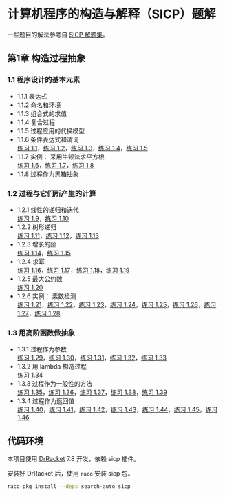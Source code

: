 # 计算机程序的构造与解释（SICP）题解

一些题目的解法参考自 [SICP 解题集](https://sicp.readthedocs.io/en/latest/)。

## 第1章 构造过程抽象

### 1.1 程序设计的基本元素

- 1.1.1 表达式
- 1.1.2 命名和环境
- 1.1.3 组合式的求值
- 1.1.4 复合过程
- 1.1.5 过程应用的代换模型
- 1.1.6 条件表达式和谓词  
  [练习 1.1](1/1.1/1.1.md)，[练习 1.2](1/1.1/1.2.md)，[练习 1.3](1/1.1/1.3.md)，[练习 1.4](1/1.1/1.4.md)，[练习 1.5](1/1.1/1.5.md)
- 1.1.7 实例： 采用牛顿法求平方根  
  [练习 1.6](1/1.1/1.6.md)，[练习 1.7](1/1.1/1.7.md)，[练习 1.8](1/1.1/1.8.md)
- 1.1.8 过程作为黑箱抽象

### 1.2 过程与它们所产生的计算

- 1.2.1 线性的递归和迭代  
  [练习 1.9](1/1.2/1.9.md)，[练习 1.10](1/1.2/1.10.md)
- 1.2.2 树形递归  
  [练习 1.11](1/1.2/1.11.md)，[练习 1.12](1/1.2/1.12.md)，[练习 1.13](1/1.2/1.13.md)
- 1.2.3 增长的阶  
  [练习 1.14](1/1.2/1.14.md)，[练习 1.15](1/1.2/1.15.md)
- 1.2.4 求幂  
  [练习 1.16](1/1.2/1.16.md)，[练习 1.17](1/1.2/1.17.md)，[练习 1.18](1/1.2/1.18.md)，[练习 1.19](1/1.2/1.19.md)
- 1.2.5 最大公约数  
  [练习 1.20](1/1.2/1.20.md)
- 1.2.6 实例： 素数检测  
  [练习 1.21](1/1.2/1.21.md)，[练习 1.22](1/1.2/1.22.md)，[练习 1.23](1/1.2/1.23.md)，[练习 1.24](1/1.2/1.24.md)，[练习 1.25](1/1.2/1.25.md)，[练习 1.26](1/1.2/1.26.md)，[练习 1.27](1/1.2/1.27.md)，[练习 1.28](1/1.2/1.28.md)

### 1.3 用高阶函数做抽象

- 1.3.1 过程作为参数  
  [练习 1.29](1/1.3/1.29.md)，[练习 1.30](1/1.3/1.30.md)，[练习 1.31](1/1.3/1.31.md)，[练习 1.32](1/1.3/1.32.md)，[练习 1.33](1/1.3/1.33.md)
- 1.3.2 用 lambda 构造过程  
  [练习 1.34](1/1.3/1.34.md)
- 1.3.3 过程作为一般性的方法  
  [练习 1.35](1/1.3/1.35.md)，[练习 1.36](1/1.3/1.36.md)，[练习 1.37](1/1.3/1.37.md)，[练习 1.38](1/1.3/1.38.md)，[练习 1.39](1/1.3/1.39.md)
- 1.3.4 过程作为返回值  
  [练习 1.40](1/1.3/1.40.md)，[练习 1.41](1/1.3/1.41.md)，[练习 1.42](1/1.3/1.42.md)，[练习 1.43](1/1.3/1.43.md)，[练习 1.44](1/1.3/1.44.md)，[练习 1.45](1/1.3/1.45.md)，[练习 1.46](1/1.3/1.46.md)

## 代码环境

本项目使用 [DrRacket](https://download.racket-lang.org/) 7.8 开发，依赖 sicp 插件。

安装好 DrRacket 后，使用 `raco` 安装 sicp 包。

```bash
raco pkg install --deps search-auto sicp
```
